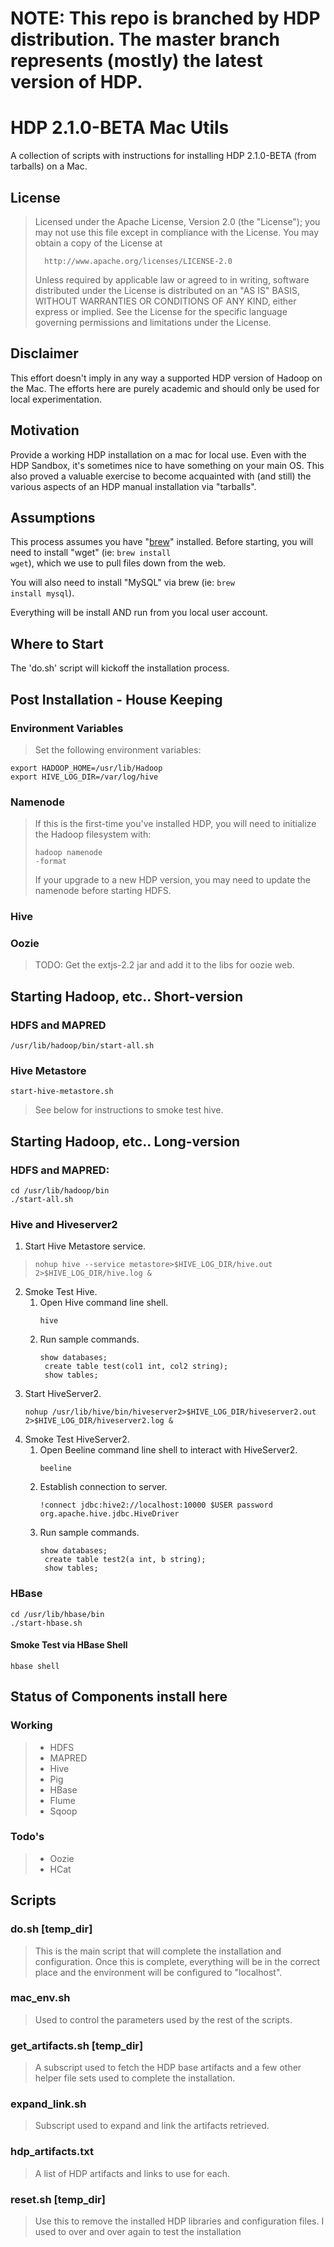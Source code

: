 # NOTE: This repo is branched by HDP distribution.  The master branch represents (mostly) the latest version of HDP.

# HDP 2.1.0-BETA Mac Utils
A collection of scripts with instructions for installing HDP 2.1.0-BETA (from tarballs) on a Mac.

## License
>   Licensed under the Apache License, Version 2.0 (the "License");
>   you may not use this file except in compliance with the License.
>   You may obtain a copy of the License at
>
>       http://www.apache.org/licenses/LICENSE-2.0
>
>   Unless required by applicable law or agreed to in writing, software
>   distributed under the License is distributed on an "AS IS" BASIS,
>   WITHOUT WARRANTIES OR CONDITIONS OF ANY KIND, either express or implied.
>   See the License for the specific language governing permissions and
>   limitations under the License.

## Disclaimer
This effort doesn't imply in any way a supported HDP version of Hadoop on the Mac.  The efforts here are purely academic and should only be used for local experimentation.

## Motivation

Provide a working HDP installation on a mac for local use.  Even with the HDP Sandbox, it's sometimes nice to have something on your main OS.  This also proved a valuable exercise to become acquainted with (and still) the various aspects of an HDP manual installation via "tarballs".

## Assumptions
This process assumes you have "[brew](http://mxcl.github.io/homebrew/)" installed.  Before starting, you will need to install "wget" (ie: <code>brew install wget</code>), which we use to pull files down from the web.

You will also need to install "MySQL" via brew (ie: <code>brew install mysql</code>).

Everything will be install AND run from you local user account. 

## Where to Start
The 'do.sh' script will kickoff the installation process.

## Post Installation - House Keeping

### Environment Variables
> Set the following environment variables:
<pre><code>export HADOOP_HOME=/usr/lib/Hadoop
export HIVE_LOG_DIR=/var/log/hive</code></pre>

### Namenode
> If this is the first-time you've installed HDP, you will need to initialize the Hadoop filesystem with:
	<pre><code>hadoop namenode -format</code></pre>
> If your upgrade to a new HDP version, you may need to update the namenode before starting HDFS.

### Hive
  
### Oozie
> TODO: Get the extjs-2.2 jar and add it to the libs for oozie web.

## Starting Hadoop, etc.. Short-version
### HDFS and MAPRED
<pre><code>/usr/lib/hadoop/bin/start-all.sh</code></pre>

### Hive Metastore
<pre><code>start-hive-metastore.sh</code></pre>
> See below for instructions to smoke test hive.

## Starting Hadoop, etc.. Long-version
### HDFS and MAPRED:
<pre><code>cd /usr/lib/hadoop/bin
./start-all.sh</code></pre>

### Hive and Hiveserver2
1. Start Hive Metastore service.
>	<pre><code>nohup hive --service metastore&gt;$HIVE_LOG_DIR/hive.out 2&gt;$HIVE_LOG_DIR/hive.log & </code></pre>
2. Smoke Test Hive.
	1. Open Hive command line shell. <pre><code>hive</code></pre>
	2. Run sample commands.
		<pre><code>show databases;
		create table test(col1 int, col2 string);
		show tables;</code></pre> 
3. Start HiveServer2.
	<pre><code>nohup /usr/lib/hive/bin/hiveserver2>$HIVE_LOG_DIR/hiveserver2.out 2>$HIVE_LOG_DIR/hiveserver2.log &</code></pre> 
4. Smoke Test HiveServer2.
	1. Open Beeline command line shell to interact with HiveServer2.
	   <pre><code>beeline</code></pre>
	2. Establish connection to server.
		<pre><code>!connect jdbc:hive2://localhost:10000 $USER password org.apache.hive.jdbc.HiveDriver</code></pre>
    3. Run sample commands.
		<pre><code>show databases;
		create table test2(a int, b string);
		show tables;</code></pre>
		
### HBase
<pre><code>cd /usr/lib/hbase/bin
./start-hbase.sh</code></pre>

#### Smoke Test via HBase Shell
<pre><code>hbase shell</code></pre>

## Status of Components install here

### Working
> * HDFS
> * MAPRED
> * Hive
> * Pig
> * HBase
> * Flume
> * Sqoop

### Todo's
> * Oozie
> * HCat

## Scripts

### do.sh [temp_dir]
> This is the main script that will complete the installation and configuration.  Once this is complete, everything will be in the correct place and the environment will be configured to "localhost".

### mac_env.sh
> Used to control the parameters used by the rest of the scripts.

### get_artifacts.sh [temp_dir]
> A subscript used to fetch the HDP base artifacts and a few
> other helper file sets used to complete the installation.

### expand_link.sh
> Subscript used to expand and link the artifacts retrieved.

### hdp_artifacts.txt
> A list of HDP artifacts and links to use for each.

### reset.sh [temp_dir]
> Use this to remove the installed HDP libraries and configuration files. I used to over and over again to test the installation
